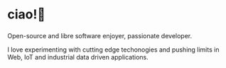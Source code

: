 <h1 align="left">ciao!👋</h1>

###

Open-source and libre software enjoyer, passionate developer. 

I love experimenting with cutting edge techonogies and pushing limits in Web, IoT and industrial data driven applications.

